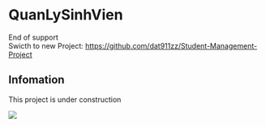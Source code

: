 # QuanLySinhVien
End of support </br>
Swicth to new Project:  https://github.com/dat911zz/Student-Management-Project
## Infomation
This project is under construction

![](https://komarev.com/ghpvc/?username=dat911zz)
